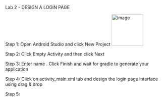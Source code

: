 Lab 2 - DESIGN A LOGIN PAGE

Step 1: Open Android Studio and click New Project
<img src="https://github.com/addff/2310-ICT602/assets/130625491/17376ad7-4ee6-454a-9e0b-3aeda2a1a78a" alt="image" width="100" height="auto">


Step 2: Click Empty Activity and then click Next

Step 3: Enter name . Click Finish and wait for gradle to generate your application

Step 4: Click on activity_main.xml tab and design the login page interface using drag & drop 

Step 5: 



